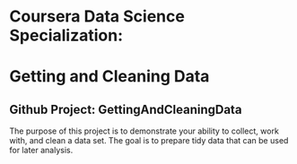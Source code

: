 # Coursera Data Science Specialization: 
# Getting and Cleaning Data

## Github Project: GettingAndCleaningData
The purpose of this project is to demonstrate your ability to collect, work with, and clean a data set. The goal is to prepare tidy data that can be used for later analysis.
